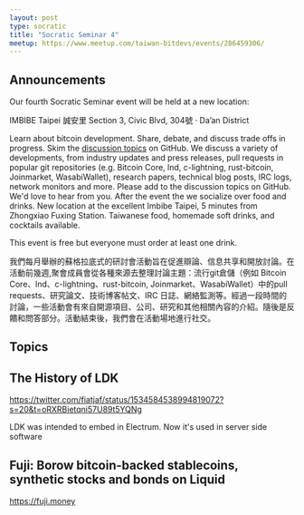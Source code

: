 ```yaml
---
layout: post
type: socratic
title: "Socratic Seminar 4"
meetup: https://www.meetup.com/taiwan-bitdevs/events/286459306/
---
```


## Announcements

Our fourth Socratic Seminar event will be held at a new location: 

IMBIBE Taipei
誠安里 Section 3, Civic Blvd, 304號 · Da’an District

Learn about bitcoin development. Share, debate, and discuss trade offs in progress. Skim the [discussion topics](https://github.com/TaiwanBitdevs/TaiwanBitdevs.github.io/pulls/9) on GitHub. We discuss a variety of developments, from industry updates and press releases, pull requests in popular git repositories (e.g. Bitcoin Core, lnd, c-lightning, rust-bitcoin, Joinmarket, WasabiWallet), research papers, technical blog posts, IRC logs, network monitors and more. Please add to the discussion topics on GitHub. We'd love to hear from you. After the event the we socialize over food and drinks. New location at the excellent Imbibe Taipei, 5 minutes from Zhongxiao Fuxing Station. Taiwanese food, homemade soft drinks, and cocktails available.

This event is free but everyone must order at least one drink.

我們每月舉辦的蘇格拉底式的研討會活動旨在促進辯論、信息共享和開放討論。在活動前幾週,聚會成員會從各種來源去整理討論主題：流行git倉儲（例如 Bitcoin Core、lnd、c-lightning、rust-bitcoin, Joinmarket、WasabiWallet）中的pull requests、研究論文、技術博客帖文、IRC 日誌、網絡監測等。經過一段時間的討論，一些活動會有來自開源項目、公司、研究和其他相關內容的介紹。隨後是反饋和問答部分。活動結束後，我們會在活動場地進行社交。

## Topics

## The History of LDK

https://twitter.com/fiatjaf/status/1534584538994819072?s=20&t=oRXRBietqni57U89t5YQNg

LDK was intended to embed in Electrum. Now it's used in server side software

## Fuji: Borow bitcoin-backed stablecoins, synthetic stocks and bonds on Liquid

https://fuji.money




